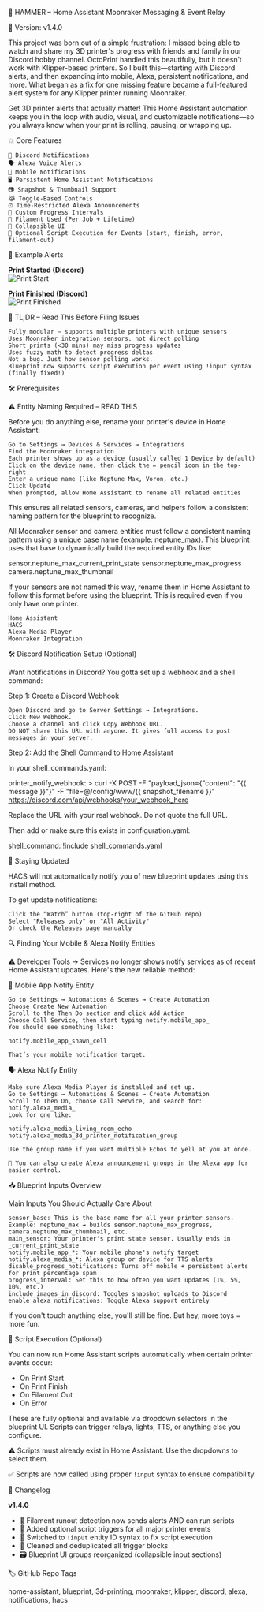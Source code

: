 🔨 HAMMER – Home Assistant Moonraker Messaging & Event Relay

 🔖 Version: v1.4.0
 
This project was born out of a simple frustration: I missed being able to watch and share my 3D printer's progress with friends and family in our Discord hobby channel. OctoPrint handled this beautifully, but it doesn’t work with Klipper-based printers. 
So I built this—starting with Discord alerts, and then expanding into mobile, Alexa, persistent notifications, and more. What began as a fix for one missing feature became a full-featured alert system for any Klipper printer running Moonraker.

Get 3D printer alerts that actually matter! This Home Assistant automation keeps you in the loop with audio, visual, and customizable notifications—so you always know when your print is rolling, pausing, or wrapping up.

💥 Core Features

    📢 Discord Notifications
    🗣️ Alexa Voice Alerts
    📱 Mobile Notifications
    🖥️ Persistent Home Assistant Notifications
    📷 Snapshot & Thumbnail Support
    😹 Toggle-Based Controls
    ⏰ Time-Restricted Alexa Announcements
    🎯 Custom Progress Intervals
    🧵 Filament Used (Per Job + Lifetime)
    🧹 Collapsible UI
    🔧 Optional Script Execution for Events (start, finish, error, filament-out)

📸 Example Alerts

**Print Started (Discord)**  
![Print Start](images/print_start.png)

**Print Finished (Discord)**  
![Print Finished](images/print_finished.png)


🧠 TL;DR – Read This Before Filing Issues

    Fully modular — supports multiple printers with unique sensors
    Uses Moonraker integration sensors, not direct polling
    Short prints (<30 mins) may miss progress updates
    Uses fuzzy math to detect progress deltas
    Not a bug. Just how sensor polling works.
    Blueprint now supports script execution per event using !input syntax (finally fixed!)

🛠️ Prerequisites

⚠️ Entity Naming Required – READ THIS

Before you do anything else, rename your printer's device in Home Assistant:

    Go to Settings → Devices & Services → Integrations
    Find the Moonraker integration
    Each printer shows up as a device (usually called 1 Device by default)
    Click on the device name, then click the ✏️ pencil icon in the top-right
    Enter a unique name (like Neptune Max, Voron, etc.)
    Click Update
    When prompted, allow Home Assistant to rename all related entities

This ensures all related sensors, cameras, and helpers follow a consistent naming pattern for the blueprint to recognize.

All Moonraker sensor and camera entities must follow a consistent naming pattern using a unique base name (example: neptune_max). This blueprint uses that base to dynamically build the required entity IDs like:

sensor.neptune_max_current_print_state
sensor.neptune_max_progress
camera.neptune_max_thumbnail

If your sensors are not named this way, rename them in Home Assistant to follow this format before using the blueprint. This is required even if you only have one printer.

    Home Assistant
    HACS
    Alexa Media Player
    Moonraker Integration

🛠️ Discord Notification Setup (Optional)

Want notifications in Discord? You gotta set up a webhook and a shell command:

Step 1: Create a Discord Webhook

    Open Discord and go to Server Settings → Integrations.
    Click New Webhook.
    Choose a channel and click Copy Webhook URL.
    DO NOT share this URL with anyone. It gives full access to post messages in your server.

Step 2: Add the Shell Command to Home Assistant

In your shell_commands.yaml:

printer_notify_webhook: >
  curl -X POST -F "payload_json={\"content\": \"{{ message }}\"}" -F "file=@/config/www/{{ snapshot_filename }}" https://discord.com/api/webhooks/your_webhook_here

Replace the URL with your real webhook. Do not quote the full URL.

Then add or make sure this exists in configuration.yaml:

shell_command: !include shell_commands.yaml

🔔 Staying Updated

HACS will not automatically notify you of new blueprint updates using this install method.

To get update notifications:

    Click the “Watch” button (top-right of the GitHub repo)
    Select "Releases only" or "All Activity"
    Or check the Releases page manually

🔍 Finding Your Mobile & Alexa Notify Entities

⚠️ Developer Tools → Services no longer shows notify services as of recent Home Assistant updates. Here's the new reliable method:

📱 Mobile App Notify Entity

    Go to Settings → Automations & Scenes → Create Automation
    Choose Create New Automation
    Scroll to the Then Do section and click Add Action
    Choose Call Service, then start typing notify.mobile_app_
    You should see something like:

    notify.mobile_app_shawn_cell

    That’s your mobile notification target.

🗣️ Alexa Notify Entity

    Make sure Alexa Media Player is installed and set up.
    Go to Settings → Automations & Scenes → Create Automation
    Scroll to Then Do, choose Call Service, and search for: notify.alexa_media_
    Look for one like:

    notify.alexa_media_living_room_echo
    notify.alexa_media_3d_printer_notification_group

    Use the group name if you want multiple Echos to yell at you at once.

    🧠 You can also create Alexa announcement groups in the Alexa app for easier control.

📥 Blueprint Inputs Overview

Main Inputs You Should Actually Care About

    sensor_base: This is the base name for all your printer sensors. Example: neptune_max → builds sensor.neptune_max_progress, camera.neptune_max_thumbnail, etc.
    main_sensor: Your printer's print state sensor. Usually ends in _current_print_state
    notify.mobile_app_*: Your mobile phone's notify target
    notify.alexa_media_*: Alexa group or device for TTS alerts
    disable_progress_notifications: Turns off mobile + persistent alerts for print percentage spam
    progress_interval: Set this to how often you want updates (1%, 5%, 10%, etc.)
    include_images_in_discord: Toggles snapshot uploads to Discord
    enable_alexa_notifications: Toggle Alexa support entirely

If you don't touch anything else, you'll still be fine. But hey, more toys = more fun.

🧰 Script Execution (Optional)

You can now run Home Assistant scripts automatically when certain printer events occur:

- On Print Start
- On Print Finish
- On Filament Out
- On Error

These are fully optional and available via dropdown selectors in the blueprint UI.
Scripts can trigger relays, lights, TTS, or anything else you configure.

⚠️ Scripts must already exist in Home Assistant. Use the dropdowns to select them.

✅ Scripts are now called using proper `!input` syntax to ensure compatibility.

📜 Changelog

**v1.4.0**

- 🧵 Filament runout detection now sends alerts AND can run scripts
- 🧰 Added optional script triggers for all major printer events
- 🧼 Switched to `!input` entity ID syntax to fix script execution
- 🧠 Cleaned and deduplicated all trigger blocks
- 🗃️ Blueprint UI groups reorganized (collapsible input sections)

🏷️ GitHub Repo Tags

home-assistant, blueprint, 3d-printing, moonraker, klipper, discord, alexa, notifications, hacs

